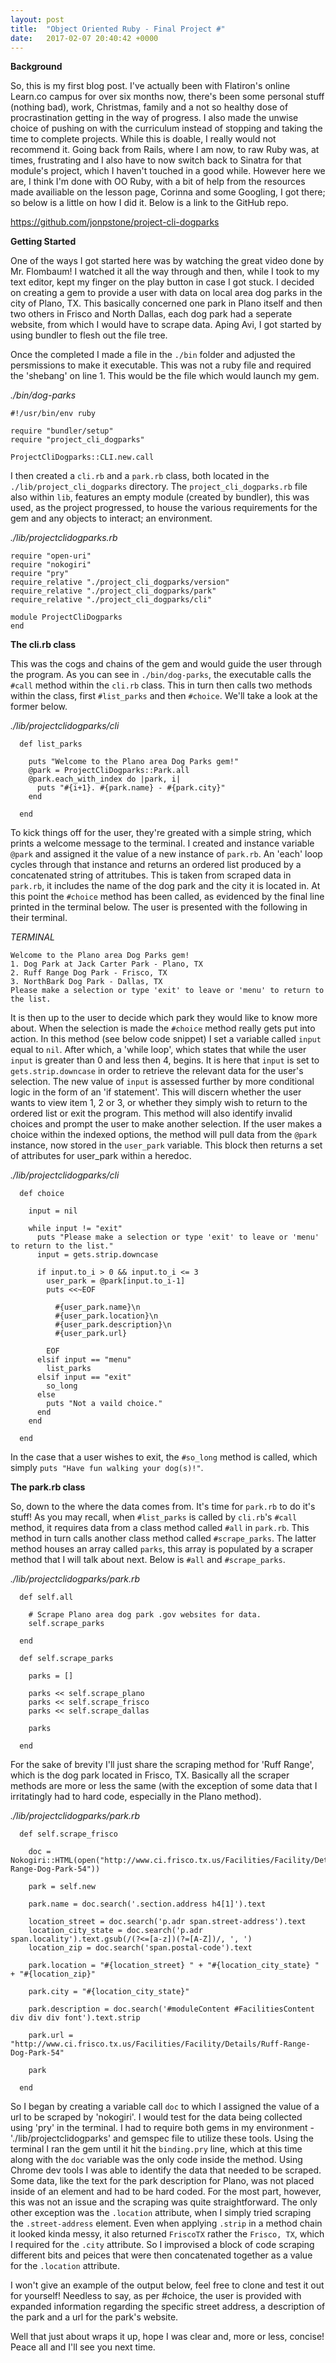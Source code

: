 ```yaml
---
layout: post
title:  "Object Oriented Ruby - Final Project #"
date:   2017-02-07 20:40:42 +0000
---
```


**Background**

So, this is my first blog post. I've actually been with Flatiron's online Learn.co campus for over six months now, there's been some personal stuff (nothing bad), work, Christmas, family and a not so healthy dose of procrastination getting in the way of progress. I also made the unwise choice of pushing on with the curriculum instead of stopping and taking the time to complete projects. While this is doable, I really would not recommend it. Going back from Rails, where I am now, to raw Ruby was, at times, frustrating and I also have to now switch back to Sinatra for that module's project, which I haven't touched in a good while. However here we are, I think I'm done with OO Ruby, with a bit of help from the resources made availiable on the lesson page, Corinna and some Googling, I got there; so below is a little on how I did it. Below is a link to the GitHub repo.

https://github.com/jonpstone/project-cli-dogparks

**Getting Started**

One of the ways I got started here was by watching the great video done by Mr. Flombaum! I watched it all the way through and then, while I took to my text editor, kept my finger on the play button in case I got stuck. I decided on creating a gem to provide a user with data on local area dog parks in the city of Plano, TX. This basically concerned one park in Plano itself and then two others in Frisco and North Dallas, each dog park had a seperate website, from which I would have to scrape data. Aping Avi, I got started by using bundler to flesh out the file tree.

Once the completed I made a file in the `./bin` folder and adjusted the persmissions to make it executable. This was not a ruby file and required the 'shebang' on line 1. This would be the file which would launch my gem.

*./bin/dog-parks*
```
#!/usr/bin/env ruby

require "bundler/setup"
require "project_cli_dogparks"

ProjectCliDogparks::CLI.new.call
```

I then created a `cli.rb` and a `park.rb` class, both located in the `./lib/project_cli_dogparks` directory. The `project_cli_dogparks.rb` file also within `lib`, features an empty module (created by bundler), this was used, as the project progressed, to house the various requirements for the gem and any objects to interact; an environment.

*./lib/projectclidogparks.rb*
```
require "open-uri"
require "nokogiri"
require "pry"
require_relative "./project_cli_dogparks/version"
require_relative "./project_cli_dogparks/park"
require_relative "./project_cli_dogparks/cli"

module ProjectCliDogparks
end
```

**The cli.rb class**

This was the cogs and chains of the gem and would guide the user through the program. As you can see in `./bin/dog-parks`, the executable calls the `#call` method within the `cli.rb` class. This in turn then calls two methods within the class, first `#list_parks` and then `#choice`. We'll take a look at the former below.

*./lib/projectclidogparks/cli*
```
  def list_parks
	
    puts "Welcome to the Plano area Dog Parks gem!"
    @park = ProjectCliDogparks::Park.all
    @park.each_with_index do |park, i|
      puts "#{i+1}. #{park.name} - #{park.city}"
    end
		
  end
```

To kick things off for the user, they're greated with a simple string, which prints a welcome message to the terminal. I created and instance variable `@park` and assigned it the value of a new instance of `park.rb`. An 'each' loop cycles through that instance and returns an ordered list produced by a concatenated string of attritubes. This is taken from scraped data in `park.rb`, it includes the name of the dog park and the city it is located in. At this point the `#choice` method has been called, as evidenced by the final line printed in the terminal below. The user is presented with the following in their terminal.

*TERMINAL*
```
Welcome to the Plano area Dog Parks gem!
1. Dog Park at Jack Carter Park - Plano, TX
2. Ruff Range Dog Park - Frisco, TX
3. NorthBark Dog Park - Dallas, TX
Please make a selection or type 'exit' to leave or 'menu' to return to the list.
```

It is then up to the user to decide which park they would like to know more about. When the selection is made the `#choice` method really gets put into action. In this method (see below code snippet) I set a variable called `input` equal to `nil`. After which, a 'while loop', which states that while the user `input` is greater than 0 and less then 4, begins. It is here that `input` is set to `gets.strip.downcase` in order to retrieve the relevant data for the user's selection. The new value of `input` is assessed further by more conditional logic in the form of an 'if statement'. This will discern whether the user wants to view item 1, 2 or 3, or whether they simply wish to return to the ordered list or exit the program. This method will also identify invalid choices and prompt the user to make another selection. If the user makes a choice within the indexed options, the method will pull data from the `@park` instance, now stored in the `user_park` variable. This block then returns a set of attributes for user_park within a heredoc.

*./lib/projectclidogparks/cli*
```
  def choice
	
    input = nil

    while input != "exit"
      puts "Please make a selection or type 'exit' to leave or 'menu' to return to the list."
      input = gets.strip.downcase

      if input.to_i > 0 && input.to_i <= 3
        user_park = @park[input.to_i-1]
        puts <<~EOF

          #{user_park.name}\n
          #{user_park.location}\n
          #{user_park.description}\n
          #{user_park.url}

        EOF
      elsif input == "menu"
        list_parks
      elsif input == "exit"
        so_long
      else
        puts "Not a vaild choice."
      end
    end
		
  end
```

In the case that a user wishes to exit, the `#so_long` method is called, which simply `puts "Have fun walking your dog(s)!"`.

**The park.rb class**

So, down to the where the data comes from. It's time for `park.rb` to do it's stuff! As you may recall, when `#list_parks` is called by `cli.rb`'s `#call` method, it requires data from a class method called `#all` in `park.rb`. This method in turn calls another class method called `#scrape_parks`. The latter method houses an array called `parks`, this array is populated by a scraper method that I will talk about next. Below is `#all` and `#scrape_parks`.

*./lib/projectclidogparks/park.rb*
```
  def self.all
	
    # Scrape Plano area dog park .gov websites for data.
    self.scrape_parks
		
  end

  def self.scrape_parks
	
    parks = []

    parks << self.scrape_plano
    parks << self.scrape_frisco
    parks << self.scrape_dallas

    parks
		
  end
```

For the sake of brevity I'll just share the scraping method for 'Ruff Range', which is the dog park located in Frisco, TX. Basically all the scraper methods are more or less the same (with the exception of some data that I irritatingly had to hard code, especially in the Plano method).

*./lib/projectclidogparks/park.rb*
```
  def self.scrape_frisco
	
    doc = Nokogiri::HTML(open("http://www.ci.frisco.tx.us/Facilities/Facility/Details/Ruff-Range-Dog-Park-54"))

    park = self.new

    park.name = doc.search('.section.address h4[1]').text

    location_street = doc.search('p.adr span.street-address').text
    location_city_state = doc.search('p.adr span.locality').text.gsub(/(?<=[a-z])(?=[A-Z])/, ', ')
    location_zip = doc.search('span.postal-code').text

    park.location = "#{location_street} " + "#{location_city_state} " + "#{location_zip}"

    park.city = "#{location_city_state}"

    park.description = doc.search('#moduleContent #FacilitiesContent div div div font').text.strip

    park.url = "http://www.ci.frisco.tx.us/Facilities/Facility/Details/Ruff-Range-Dog-Park-54"
		
    park
		
  end
```

So I began by creating a variable call `doc` to which I assigned the value of a url to be scraped by 'nokogiri'. I would test for the data being collected using 'pry' in the terminal. I had to require both gems in my environment - './lib/projectclidogparks' and gemspec file to utilize these tools. Using the terminal I ran the gem until it hit the `binding.pry` line, which at this time along with the `doc` variable was the only code inside the method. Using Chrome dev tools I was able to identify the data that needed to be scraped. Some data, like the text for the park description for Plano, was not placed inside of an element and had to be hard coded. For the most part, however, this was not an issue and the scraping was quite straightforward. The only other exception was the `.location` attribute, when I simply tried scraping the `.street-address` element. Even when applying `.strip` in a method chain it looked kinda messy, it also returned `FriscoTX` rather the `Frisco, TX`, which I required for the `.city` attribute. So I improvised a block of code scraping different bits and peices that were then concatenated together as a value for the `.location` attribute.

I won't give an example of the output below, feel free to clone and test it out for yourself! Needless to say, as per #choice, the user is provided with expanded information regarding the specific street address, a description of the park and a url for the park's website. 

Well that just about wraps it up, hope I was clear and, more or less, concise! Peace all and I'll see you next time.
